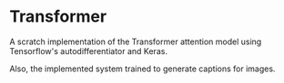 # Transformer
A scratch implementation of the Transformer attention model using Tensorflow's autodifferentiator and Keras.

Also, the implemented system trained to generate captions for images.
